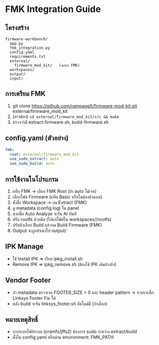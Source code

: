 # FMK Integration Guide

## โครงสร้าง
```
firmware-workbench/
  app.py
  fmk_integration.py
  config.yaml
  requirements.txt
  external/
    firmware_mod_kit/   (ซอร์ส FMK)
  workspaces/
  output/
  input/
```

## การเตรียม FMK
1. git clone https://github.com/rampageX/firmware-mod-kit.git external/firmware_mod_kit
2. (อาจต้อง) `cd external/firmware_mod_kit/src && make`
3. ตรวจว่ามี extract-firmware.sh, build-firmware.sh

## config.yaml (ตัวอย่าง)
```yaml
fmk:
  root: external/firmware_mod_kit
  use_sudo_extract: auto
  use_sudo_build: auto
```

## การใช้งานในโปรแกรม
1. แท็บ FMK → เลือก FMK Root (ถ้า auto ไม่เจอ)
2. เลือกไฟล์ Firmware (แท็บ Basic หรือในช่องด้านบน)
3. ตั้งชื่อ Workspace → กด Extract (FMK)
4. ดู metadata (config.log) ใน panel
5. หากติ๊ก Auto Analyze จะรัน AI ทันที
6. ปรับ rootfs ด้วยมือ (ไปแก้ไฟล์ใน workspaces/<ws>/rootfs)
7. ปรับตัวเลือก Build แล้วกด Build Firmware (FMK)
8. Output จะถูกสำเนาไป output/

## IPK Manage
- ใช้ Install IPK => เรียก ipkg_install.sh
- Remove IPK => ipkg_remove.sh (ต้องใช้ IPK เดิมอ้างอิง)

## Vendor Footer
- ถ้า metadata ตรวจเจอ FOOTER_SIZE > 0 และ header pattern → ระบบจะติ๊ก Linksys Footer Fix ให้
- หลัง build จะรัน linksys_footer.sh อัตโนมัติ (ถ้าเลือก)

## หมายเหตุสิทธิ์
- บางระบบไฟล์ระบบ (cramfs/jffs2) ต้องการ sudo ระหว่าง extract/build
- ตั้งใน config.yaml หรือผ่าน environment: FMK_PATH
